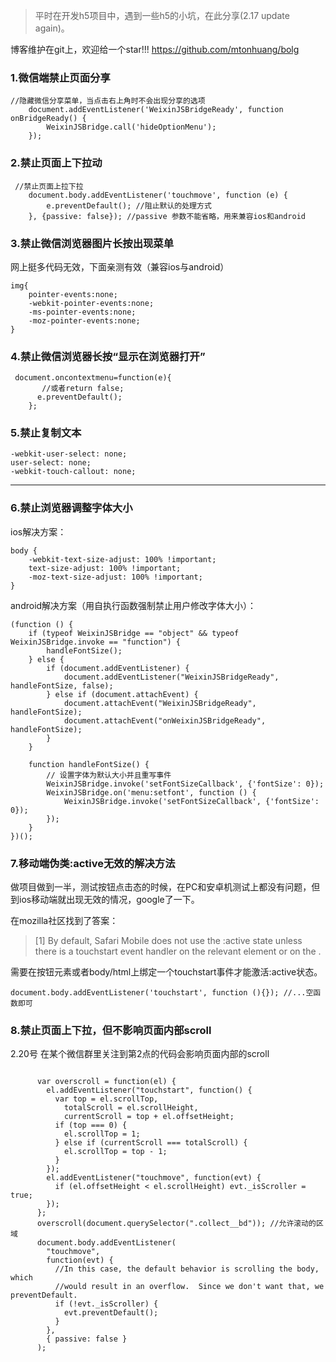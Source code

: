> 平时在开发h5项目中，遇到一些h5的小坑，在此分享(2.17 update again)。

博客维护在git上，欢迎给一个star!!! https://github.com/mtonhuang/bolg

### 1.微信端禁止页面分享
```
//隐藏微信分享菜单，当点击右上角时不会出现分享的选项
    document.addEventListener('WeixinJSBridgeReady', function onBridgeReady() {
        WeixinJSBridge.call('hideOptionMenu');
    });
```

### 2.禁止页面上下拉动

```
 //禁止页面上拉下拉
    document.body.addEventListener('touchmove', function (e) {
        e.preventDefault(); //阻止默认的处理方式
    }, {passive: false}); //passive 参数不能省略，用来兼容ios和android
```

### 3.禁止微信浏览器图片长按出现菜单
网上挺多代码无效，下面亲测有效（兼容ios与android）

```
img{
    pointer-events:none;
    -webkit-pointer-events:none;
    -ms-pointer-events:none;
    -moz-pointer-events:none;
}
```

### 4.禁止微信浏览器长按“显示在浏览器打开”

```
 document.oncontextmenu=function(e){
       //或者return false;
      e.preventDefault();
    };
```

### 5.禁止复制文本
```
-webkit-user-select: none;
user-select: none;
-webkit-touch-callout: none;
```

****


### 6.禁止浏览器调整字体大小
ios解决方案：
```
body {
    -webkit-text-size-adjust: 100% !important;
    text-size-adjust: 100% !important;
    -moz-text-size-adjust: 100% !important;
}
```
android解决方案（用自执行函数强制禁止用户修改字体大小）：
```
(function () {
    if (typeof WeixinJSBridge == "object" && typeof WeixinJSBridge.invoke == "function") {
        handleFontSize();
    } else {
        if (document.addEventListener) {
            document.addEventListener("WeixinJSBridgeReady", handleFontSize, false);
        } else if (document.attachEvent) {
            document.attachEvent("WeixinJSBridgeReady", handleFontSize);
            document.attachEvent("onWeixinJSBridgeReady", handleFontSize);
        }
    }

    function handleFontSize() {
        // 设置字体为默认大小并且重写事件
        WeixinJSBridge.invoke('setFontSizeCallback', {'fontSize': 0});
        WeixinJSBridge.on('menu:setfont', function () {
            WeixinJSBridge.invoke('setFontSizeCallback', {'fontSize': 0});
        });
    }
})();
```

### 7.移动端伪类:active无效的解决方法
做项目做到一半，测试按钮点击态的时候，在PC和安卓机测试上都没有问题，但到ios移动端就出现无效的情况，google了一下。

在mozilla社区找到了答案： 

> [1] By default, Safari Mobile does not use the :active state unless there is a touchstart event handler on the relevant element or on the <body>.

需要在按钮元素或者body/html上绑定一个touchstart事件才能激活:active状态。
```
document.body.addEventListener('touchstart', function (){}); //...空函数即可
```

### 8.禁止页面上下拉，但不影响页面内部scroll
2.20号 在某个微信群里关注到第2点的代码会影响页面内部的scroll

```

      var overscroll = function(el) {
        el.addEventListener("touchstart", function() {
          var top = el.scrollTop,
            totalScroll = el.scrollHeight,
            currentScroll = top + el.offsetHeight;
          if (top === 0) {
            el.scrollTop = 1;
          } else if (currentScroll === totalScroll) {
            el.scrollTop = top - 1;
          }
        });
        el.addEventListener("touchmove", function(evt) {
          if (el.offsetHeight < el.scrollHeight) evt._isScroller = true;
        });
      };
      overscroll(document.querySelector(".collect__bd")); //允许滚动的区域
      document.body.addEventListener(
        "touchmove",
        function(evt) {
          //In this case, the default behavior is scrolling the body, which
          //would result in an overflow.  Since we don't want that, we preventDefault.
          if (!evt._isScroller) {
            evt.preventDefault();
          }
        },
        { passive: false }
      );
```

